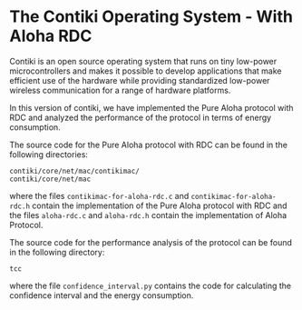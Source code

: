 The Contiki Operating System - With Aloha RDC
============================

Contiki is an open source operating system that runs on tiny low-power
microcontrollers and makes it possible to develop applications that
make efficient use of the hardware while providing standardized
low-power wireless communication for a range of hardware platforms.

In this version of contiki, we have implemented the Pure Aloha protocol with RDC and analyzed the performance of the protocol in terms of energy consumption.

The source code for the Pure Aloha protocol with RDC can be found in the following directories:
```
contiki/core/net/mac/contikimac/
contiki/core/net/mac
```
where the files `contikimac-for-aloha-rdc.c` and `contikimac-for-aloha-rdc.h` contain the implementation of the Pure Aloha protocol with RDC and the files `aloha-rdc.c` and `aloha-rdc.h` contain the implementation of Aloha Protocol.

The source code for the performance analysis of the protocol can be found in the following directory:
```
tcc
```
where the file `confidence_interval.py` contains the code for calculating the confidence interval and the energy consumption.
